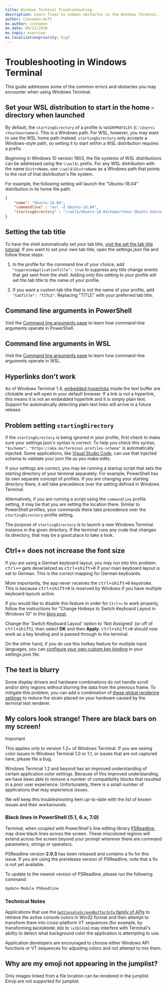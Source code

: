 ```yaml
---
title: Windows Terminal Troubleshooting
description: Learn fixes to common obstacles in the Windows Terminal.
author: cinnamon-msft
ms.author: cinnamon
ms.date: 09/22/2020
ms.topic: overview
ms.localizationpriority: high
---
```


# Troubleshooting in Windows Terminal

This guide addresses some of the common errors and obstacles you may encounter when using Windows Terminal.

## Set your WSL distribution to start in the home `~` directory when launched

By default, the `startingDirectory` of a profile is `%USERPROFILE%` (`C:\Users\<YourUsername>`). This is a Windows path. For WSL, however, you may want to use the WSL home path instead. `startingDirectory` only accepts a Windows-style path, so setting it to start within a WSL distribution requires a prefix.

Beginning in Windows 10 version 1903, the file systems of WSL distributions can be addressed using the `\\wsl$\` prefix. For any WSL distribution with the name `DistroName`, use `\\wsl$\DistroName` as a Windows path that points to the root of that distribution's file system.

For example, the following setting will launch the "Ubuntu-18.04" distribution in its home file path:

```json
{
    "name": "Ubuntu-18.04",
    "commandline" : "wsl -d Ubuntu-18.04",
    "startingDirectory" : "//wsl$/Ubuntu-18.04/home/<Your Ubuntu Username>"
}
```

## Setting the tab title

To have the shell automatically set your tab title, [visit the set the tab title tutorial](./tutorials/tab-title.md). If you want to set your own tab title, open the settings.json file and follow these steps:

1. In the profile for the command line of your choice, add `"suppressApplicationTitle": true` to suppress any title change events that get sent from the shell. Adding *only* this setting to your profile will set the tab title to the name of your profile.

2. If you want a custom tab title that is not the name of your profile, add `"tabTitle": "TITLE"`. Replacing "TITLE" with your preferred tab title.

## Command line arguments in PowerShell

Visit the [Command line arguments page](./command-line-arguments.md) to learn how command-line arguments operate in PowerShell.

## Command line arguments in WSL

Visit the [Command line arguments page](./command-line-arguments.md) to learn how command-line arguments operate in WSL.

## Hyperlinks don't work

As of Windows Terminal 1.4, [embedded hyperlinks](https://gist.github.com/egmontkob/eb114294efbcd5adb1944c9f3cb5feda) inside the text buffer are clickable and will open in your default browser. If a link is not a hyperlink, this means it is not an embedded hyperlink and it is simply plain text. Support for automatically detecting plain text links will arrive in a future release.

## Problem setting `startingDirectory`

If the `startingDirectory` is being ignored in your profile, first check to make sure your settings.json's syntax is correct. To help you check this syntax, `"$schema": "https://aka.ms/terminal-profiles-schema"` is automatically injected. Some applications, like [Visual Studio Code](https://code.visualstudio.com/download), can use that injected schema to validate your json file as you make edits.

If your settings are correct, you may be running a startup script that sets the starting directory of your terminal separately. For example, PowerShell has its own separate concept of profiles. If you are changing your starting directory there, it will take precedence over the setting defined in Windows Terminal.

Alternatively, if you are running a script using the `commandline` profile setting, it may be that you are setting the location there. Similar to PowerShell profiles, your commands there take precedence over the `startingDirectory` profile setting.

The purpose of `startingDirectory` is to launch a new Windows Terminal instance in the given directory. If the terminal runs any code that changes its directory, that may be a good place to take a look.

## Ctrl+= does not increase the font size

If you are using a German keyboard layout, you may run into this problem. <kbd>ctrl+=</kbd> gets deserialized as <kbd>ctrl+shift+0</kbd> if your main keyboard layout is set to German. This is the correct mapping for German keyboards.

More importantly, the app never receives the <kbd>ctrl+shift+0</kbd> keystroke. This is because <kbd>ctrl+shift+0</kbd> is reserved by Windows if you have multiple keyboard layouts active.

If you would like to disable this feature in order for `Ctrl+=` to work properly, follow the instructions for "Change Hotkeys to Switch Keyboard Layout in Windows 10" in this [blog post](https://winaero.com/blog/change-hotkeys-switch-keyboard-layout-windows-10/).

Change the 'Switch Keyboard Layout' option to 'Not Assigned' (or off of <kbd>ctrl+shift</kbd>), then select **OK** and then **Apply**. <kbd>ctrl+shift+0</kbd> should now work as a key binding and is passed through to the terminal.

On the other hand, if you do use this hotkey feature for multiple input languages, you can [configure your own custom key binding](./customize-settings/actions.md) in your settings.json file.

## The text is blurry

Some display drivers and hardware combinations do not handle scroll and/or dirty regions without blurring the data from the previous frame. To mitigate this problem, you can add a combination of [these global rendering settings](./customize-settings/global-settings.md#rendering-settings) to reduce the strain placed on your hardware caused by the terminal text renderer.

## My colors look strange! There are black bars on my screen!

> [!IMPORTANT]
> This applies only to version 1.2+ of Windows Terminal. If you are seeing color issues in Windows Terminal 1.0 or 1.1, or issues that are not captured here, please file a bug.

Windows Terminal 1.2 and beyond has an improved understanding of certain application color settings. Because of this improved understanding, we have been able to remove a number of compatibility blocks that resulted in a poor user experience. Unfortunately, there is a small number of applications that may experience issues.

We will keep this troubleshooting item up-to-date with the list of known issues and their workarounds.

### Black lines in PowerShell (5.1, 6.x, 7.0)

Terminal, when coupled with PowerShell's line editing library [PSReadline](https://www.powershellgallery.com/packages/PSReadLine), may draw black lines across the screen. These miscolored regions will extend across the screen beyond your prompt wherever there are command parameters, strings or operators.

PSReadline version **2.0.3** has been released and contains a fix for this issue. If you are using the prerelease version of PSReadline, note that a fix is not yet available.

To update to the newest version of PSReadline, please run the following command:

```powershell
Update-Module PSReadline
```

### Technical Notes

Applications that use the [`GetConsoleScreenBufferInfo` family of APIs](https://docs.microsoft.com/windows/console/getconsolescreenbufferinfoex) to retrieve the active console colors in Win32 format and then attempt to transform them into cross-platform VT sequences (for example, by transforming `BACKGROUND_RED` to `\x1b[41m`) may interfere with Terminal's ability to detect what background color the application is attempting to use.

Application developers are encouraged to choose either Windows API functions _or_ VT sequences for adjusting colors and not attempt to mix them.

## Why are my emoji not appearing in the jumplist?

Only images linked from a file location can be rendered in the jumplist. Emoji are not supported for jumplist.